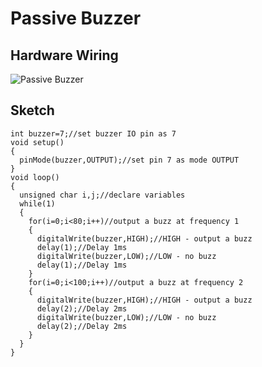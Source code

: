 # Passive Buzzer


## Hardware Wiring

![Passive Buzzer](../Examples/geek-workshop/studynotes/02_passivebuzzer.jpg)


## Sketch
```
int buzzer=7;//set buzzer IO pin as 7
void setup()
{
  pinMode(buzzer,OUTPUT);//set pin 7 as mode OUTPUT
}
void loop()
{
  unsigned char i,j;//declare variables
  while(1)
  {
    for(i=0;i<80;i++)//output a buzz at frequency 1
    {
      digitalWrite(buzzer,HIGH);//HIGH - output a buzz
      delay(1);//Delay 1ms
      digitalWrite(buzzer,LOW);//LOW - no buzz
      delay(1);//Delay 1ms
    }
    for(i=0;i<100;i++)//output a buzz at frequency 2
    {
      digitalWrite(buzzer,HIGH);//HIGH - output a buzz
      delay(2);//Delay 2ms
      digitalWrite(buzzer,LOW);//LOW - no buzz
      delay(2);//Delay 2ms
    }
  }
}
```